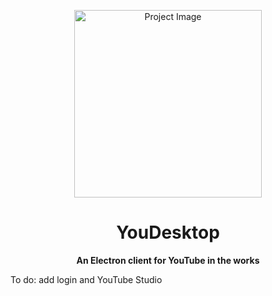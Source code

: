 <p align="center">
  <img src="https://github.com/toperri/ytdesktop/assets/165917617/f590af3b-c1fd-4ed8-ae9c-a7fa1bcdd85d" alt="Project Image" width="300"/>
</p>

<h1 align="center">YouDesktop</h1>
<p align="center"><b>An Electron client for YouTube in the works</b></p>
<p>To do: add login and YouTube Studio</p>
